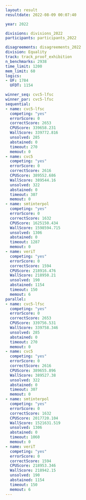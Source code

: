 ```yaml
---
layout: result
resultdate: 2022-08-09 00:07:40

year: 2022

divisions: divisions_2022
participants: participants_2022

disagreements: disagreements_2022
division: Equality
track: track_proof_exhibition
n_benchmarks: 2938
time_limit: 1200
mem_limit: 60
logics:
- UF: 1784
  UFDT: 1154

winner_seq: cvc5-lfsc
winner_par: cvc5-lfsc
sequential:
- name: cvc5-lfsc
  competing: "yes"
  errorScore: 0
  correctScore: 2653
  CPUScore: 339658.231
  WallScore: 339772.816
  unsolved: 285
  abstained: 0
  timeout: 270
  memout: 0
- name: cvc5
  competing: "yes"
  errorScore: 0
  correctScore: 2616
  CPUScore: 389552.686
  WallScore: 389544.16
  unsolved: 322
  abstained: 0
  timeout: 307
  memout: 0
- name: smtinterpol
  competing: "yes"
  errorScore: 0
  correctScore: 1632
  CPUScore: 1625150.434
  WallScore: 1598594.715
  unsolved: 1306
  abstained: 0
  timeout: 1287
  memout: 0
- name: veriT
  competing: "yes"
  errorScore: 0
  correctScore: 1594
  CPUScore: 218916.476
  WallScore: 218950.21
  unsolved: 190
  abstained: 1154
  timeout: 150
  memout: 6
parallel:
- name: cvc5-lfsc
  competing: "yes"
  errorScore: 0
  correctScore: 2653
  CPUScore: 339756.531
  WallScore: 339758.346
  unsolved: 285
  abstained: 0
  timeout: 270
  memout: 0
- name: cvc5
  competing: "yes"
  errorScore: 0
  correctScore: 2616
  CPUScore: 389655.896
  WallScore: 389527.38
  unsolved: 322
  abstained: 0
  timeout: 307
  memout: 0
- name: smtinterpol
  competing: "yes"
  errorScore: 0
  correctScore: 1632
  CPUScore: 2017720.104
  WallScore: 1521631.519
  unsolved: 1306
  abstained: 0
  timeout: 1060
  memout: 0
- name: veriT
  competing: "yes"
  errorScore: 0
  correctScore: 1594
  CPUScore: 218953.346
  WallScore: 218942.15
  unsolved: 190
  abstained: 1154
  timeout: 150
  memout: 6
---
```

